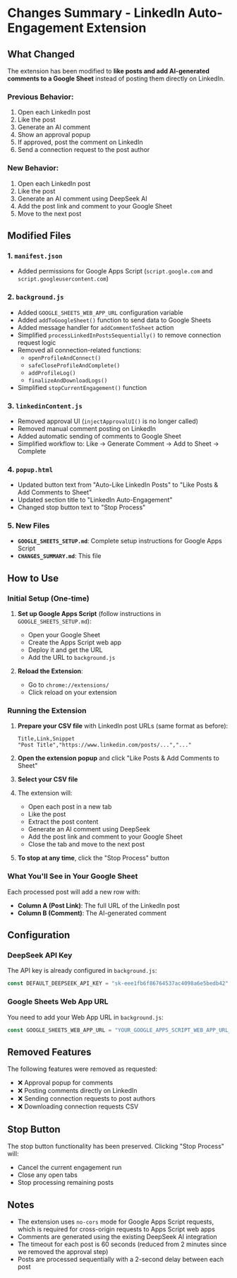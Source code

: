 # Changes Summary - LinkedIn Auto-Engagement Extension

## What Changed

The extension has been modified to **like posts and add AI-generated comments to a Google Sheet** instead of posting them directly on LinkedIn.

### Previous Behavior:
1. Open each LinkedIn post
2. Like the post
3. Generate an AI comment
4. Show an approval popup
5. If approved, post the comment on LinkedIn
6. Send a connection request to the post author

### New Behavior:
1. Open each LinkedIn post
2. Like the post
3. Generate an AI comment using DeepSeek AI
4. Add the post link and comment to your Google Sheet
5. Move to the next post

## Modified Files

### 1. `manifest.json`
- Added permissions for Google Apps Script (`script.google.com` and `script.googleusercontent.com`)

### 2. `background.js`
- Added `GOOGLE_SHEETS_WEB_APP_URL` configuration variable
- Added `addToGoogleSheet()` function to send data to Google Sheets
- Added message handler for `addCommentToSheet` action
- Simplified `processLinkedInPostsSequentially()` to remove connection request logic
- Removed all connection-related functions:
  - `openProfileAndConnect()`
  - `safeCloseProfileAndComplete()`
  - `addProfileLog()`
  - `finalizeAndDownloadLogs()`
- Simplified `stopCurrentEngagement()` function

### 3. `linkedinContent.js`
- Removed approval UI (`injectApprovalUI()` is no longer called)
- Removed manual comment posting on LinkedIn
- Added automatic sending of comments to Google Sheet
- Simplified workflow to: Like → Generate Comment → Add to Sheet → Complete

### 4. `popup.html`
- Updated button text from "Auto-Like LinkedIn Posts" to "Like Posts & Add Comments to Sheet"
- Updated section title to "LinkedIn Auto-Engagement"
- Changed stop button text to "Stop Process"

### 5. New Files
- **`GOOGLE_SHEETS_SETUP.md`**: Complete setup instructions for Google Apps Script
- **`CHANGES_SUMMARY.md`**: This file

## How to Use

### Initial Setup (One-time)

1. **Set up Google Apps Script** (follow instructions in `GOOGLE_SHEETS_SETUP.md`):
   - Open your Google Sheet
   - Create the Apps Script web app
   - Deploy it and get the URL
   - Add the URL to `background.js`

2. **Reload the Extension**:
   - Go to `chrome://extensions/`
   - Click reload on your extension

### Running the Extension

1. **Prepare your CSV file** with LinkedIn post URLs (same format as before):
   ```
   Title,Link,Snippet
   "Post Title","https://www.linkedin.com/posts/...","..."
   ```

2. **Open the extension popup** and click "Like Posts & Add Comments to Sheet"

3. **Select your CSV file**

4. The extension will:
   - Open each post in a new tab
   - Like the post
   - Extract the post content
   - Generate an AI comment using DeepSeek
   - Add the post link and comment to your Google Sheet
   - Close the tab and move to the next post

5. **To stop at any time**, click the "Stop Process" button

### What You'll See in Your Google Sheet

Each processed post will add a new row with:
- **Column A (Post Link)**: The full URL of the LinkedIn post
- **Column B (Comment)**: The AI-generated comment

## Configuration

### DeepSeek API Key
The API key is already configured in `background.js`:
```javascript
const DEFAULT_DEEPSEEK_API_KEY = "sk-eee1fb6f86764537ac4098a6e5bedb42";
```

### Google Sheets Web App URL
You need to add your Web App URL in `background.js`:
```javascript
const GOOGLE_SHEETS_WEB_APP_URL = "YOUR_GOOGLE_APPS_SCRIPT_WEB_APP_URL_HERE";
```

## Removed Features

The following features were removed as requested:
- ❌ Approval popup for comments
- ❌ Posting comments directly on LinkedIn
- ❌ Sending connection requests to post authors
- ❌ Downloading connection requests CSV

## Stop Button

The stop button functionality has been preserved. Clicking "Stop Process" will:
- Cancel the current engagement run
- Close any open tabs
- Stop processing remaining posts

## Notes

- The extension uses `no-cors` mode for Google Apps Script requests, which is required for cross-origin requests to Apps Script web apps
- Comments are generated using the existing DeepSeek AI integration
- The timeout for each post is 60 seconds (reduced from 2 minutes since we removed the approval step)
- Posts are processed sequentially with a 2-second delay between each post

